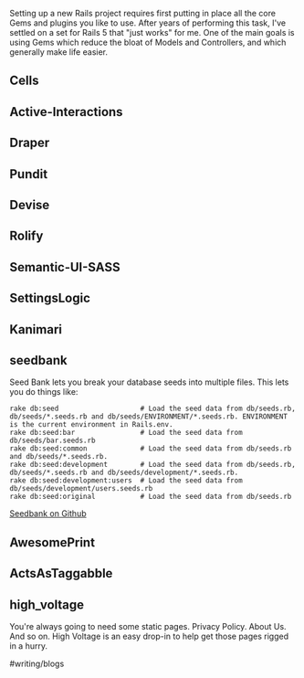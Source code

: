 Setting up a new Rails project requires first putting in place all the core Gems and plugins you like to use. After years
of performing this task, I've settled on a set for Rails 5 that "just works" for me. One of the main goals is using Gems
which reduce the bloat of Models and Controllers, and which generally make life easier.


## Cells

## Active-Interactions

## Draper

## Pundit

## Devise

## Rolify

## Semantic-UI-SASS

## SettingsLogic

## Kanimari

## seedbank

Seed Bank lets you break your database seeds into multiple files. This lets you do things like:

```
rake db:seed                    # Load the seed data from db/seeds.rb, db/seeds/*.seeds.rb and db/seeds/ENVIRONMENT/*.seeds.rb. ENVIRONMENT is the current environment in Rails.env.
rake db:seed:bar                # Load the seed data from db/seeds/bar.seeds.rb
rake db:seed:common             # Load the seed data from db/seeds.rb and db/seeds/*.seeds.rb.
rake db:seed:development        # Load the seed data from db/seeds.rb, db/seeds/*.seeds.rb and db/seeds/development/*.seeds.rb.
rake db:seed:development:users  # Load the seed data from db/seeds/development/users.seeds.rb
rake db:seed:original           # Load the seed data from db/seeds.rb
```

[Seedbank on Github](https://github.com/james2m/seedbank)

## AwesomePrint

## ActsAsTaggabble

## high_voltage

You're always going to need some static pages. Privacy Policy. About Us. And so on. High Voltage is an easy drop-in
to help get those pages rigged in a hurry.

#writing/blogs
